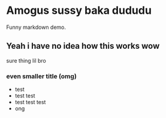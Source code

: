 # Amogus sussy baka dududu
Funny markdown demo.
## Yeah i have no idea how this works wow
sure thing lil bro
### even smaller title (omg)
* test
* test test
* test test test
* ong
